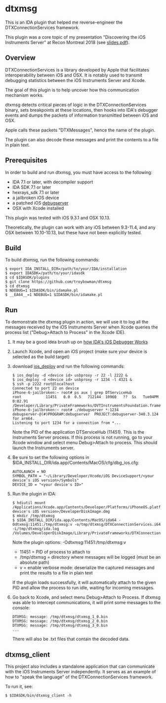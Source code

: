 # dtxmsg

This is an IDA plugin that helped me reverse-engineer the DTXConnectionServices framework.

This plugin was a core topic of my presentation "Discovering the iOS Instruments Server"
at Recon Montreal 2018 (see [slides.pdf][4]).

## Overview

DTXConnectionServices is a library developed by Apple that facilitates interoperability
between iOS and OSX. It is notably used to transmit debugging statistics between the
iOS Instruments Server and Xcode.

The goal of this plugin is to help uncover how this communication mechanism works.

dtxmsg detects critical pieces of logic in the DTXConnectionServices binary, sets breakpoints
at these locations, then hooks into IDA's debugger events and dumps the packets of information
transmitted between iOS and OSX.

Apple calls these packets "DTXMessages", hence the name of the plugin.

The plugin can also decode these messages and print the contents to a file in plain text.

## Prerequisites

In order to build and run dtxmsg, you must have access to the following:

  * IDA 7.1 or later, with decompiler support
  * IDA SDK 7.1 or later
  * hexrays\_sdk 7.1 or later
  * a jailbroken iOS device
  * a patched iOS [debugserver][1]
  * OSX with Xcode installed

This plugin was tested with iOS 9.3.1 and OSX 10.13.

Theoretically, the plugin can work with any iOS between 9.3-11.4, and any OSX between 10.10-10.13,
but these have not been explicitly tested.

## Build

To build dtxmsg, run the following commands:

```
$ export IDA_INSTALL_DIR=/path/to/your/IDA/installation
$ export IDASDK=/path/to/your/idasdk
$ cd $IDASDK/plugins
$ git clone https://github.com/troybowman/dtxmsg
$ cd dtxmsg
$ NDEBUG=1 $IDASDK/bin/idamake.pl
$ __EA64__=1 NDEBUG=1 $IDASDK/bin/idamake.pl
```

## Run

To demonstrate the dtxmsg plugin in action, we will use it to log all the messages
received by the iOS Instruments Server when Xcode queries the process list
("Debug>Attach to Process" in the Xcode IDE).

1. It may be a good idea brush up on [how IDA's iOS Debugger Works][2]

2. Launch Xcode, and open an iOS project (make sure your device is selected as the build target)

3. download [ios_deploy][3] and run the following commands:
   ```
   $ ios_deploy -d <device id> usbproxy -r 22 -l 2222 &
   $ ios_deploy -d <device id> usbproxy -r 1234 -l 4321 &
   $ ssh -p 2222 root@localhost
   Connected to port 22 on device
   iPhone-6-jailbroken:~ root# ps aux | grep DTServiceHub
   root           11451   0.0  0.5   712144  10960   ??  Ss   Tue04PM   0:02.91 /Developer/Library/PrivateFrameworks/DVTInstrumentsFoundation.framework/DTServiceHub
   iPhone-6-jailbroken:~ root# ./debugserver *:1234
   debugserver-@(#)PROGRAM:debugserver  PROJECT:debugserver-340.3.124 for arm64.
   Listening to port 1234 for a connection from *...
   ```
   Note the PID of the application DTServiceHub (11451). This is the Instruments Server process.
   If this process is not running, go to your Xcode window and select menu Debug>Attach to process.
   This should launch the Instruments server.

4. Be sure to set the following options in $IDA\_INSTALL\_DIR/ida.app/Contents/MacOS/cfg/dbg\_ios.cfg:
   ```
   AUTOLAUNCH = NO
   SYMBOL_PATH = "~/Library/Developer/Xcode/iOS DeviceSupport/<your device's iOS version>/Symbols"
   DEVICE_ID = "<your device's ID>"
   ```

5. Run the plugin in IDA:
   ```
   $ hdiutil mount /Applications/Xcode.app/Contents/Developer/Platforms/iPhoneOS.platform/DeviceSupport/<your device's iOS version>/DeveloperDiskImage.dmg
   $ mkdir /tmp/dtxmsg
   $ $IDA_INSTALL_DIR/ida.app/Contents/MacOS/ida64 -Odtxmsg:11451:/tmp/dtxmsg:v -o/tmp/dtxmsg/DTXConnectionServices.i64 -L/tmp/dtxmsg/ida.log /Volumes/DeveloperDiskImage/Library/PrivateFrameworks/DTXConnectionServices.framework/DTXConnectionServices
   ```
   Note the plugin options: -Odtxmsg:11451:/tmp/dtxmsg:v
   * 11451 = PID of process to attach to
   * /tmp/dtxmsg = directory where messages will be logged (must be an absolute path)
   * v = enable verbose mode: deserialize the captured messages and print the results to a file in plain text

   If the plugin loads successfully, it will automatically attach to the given PID and allow the process to run idle,
   waiting for incoming messages.

6. Go back to Xcode, and select menu Debug>Attach to Process. If dtxmsg was able to intercept communications,
   it will print some messages to the console:
   ```
   DTXMSG: message: /tmp/dtxmsg/dtxmsg_1_0.bin
   DTXMSG: message: /tmp/dtxmsg/dtxmsg_2_0.bin
   DTXMSG: message: /tmp/dtxmsg/dtxmsg_3_0.bin
   ...
   ```
   There will also be .txt files that contain the decoded data.

## dtxmsg\_client

This project also includes a standalone application that can communicate with the iOS Instruments
Server independently. It serves as an example of how to "speak the language"
of the DTXConnectionServices framework.

To run it, see:

```
$ $IDASDK/bin/dtxmsg_client -h
```

[1]: http://iphonedevwiki.net/index.php/Debugserver
[2]: https://www.hex-rays.com/products/ida/support/tutorials/ios_debugger_tutorial.pdf
[3]: https://www.hex-rays.com/products/ida/support/ida/ios_deploy.zip
[4]: https://github.com/troybowman/dtxmsg/blob/master/slides.pdf
